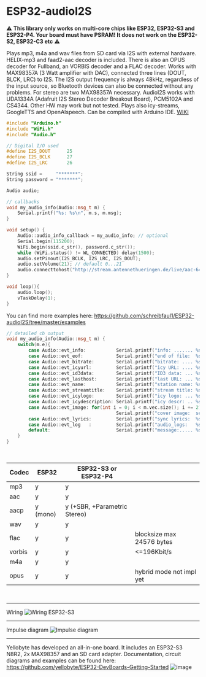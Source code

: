 # ESP32-audioI2S

:warning: **This library only works on multi-core chips like ESP32, ESP32-S3 and ESP32-P4. Your board must have PSRAM! It does not work on the ESP32-S2, ESP32-C3 etc** :warning:

Plays mp3, m4a and wav files from SD card via I2S with external hardware.
HELIX-mp3 and faad2-aac decoder is included. There is also an OPUS decoder for Fullband, an VORBIS decoder and a FLAC decoder.
Works with MAX98357A (3 Watt amplifier with DAC), connected three lines (DOUT, BLCK, LRC) to I2S. The I2S output frequency is always 48kHz, regardless of the input source, so Bluetooth devices can also be connected without any problems.
For stereo are two MAX98357A necessary. AudioI2S works with UDA1334A (Adafruit I2S Stereo Decoder Breakout Board), PCM5102A and CS4344.
Other HW may work but not tested. Plays also icy-streams, GoogleTTS and OpenAIspeech. Can be compiled with Arduino IDE. [WIKI](https://github.com/schreibfaul1/ESP32-audioI2S/wiki)

```` c++
#include "Arduino.h"
#include "WiFi.h"
#include "Audio.h"

// Digital I/O used
#define I2S_DOUT      25
#define I2S_BCLK      27
#define I2S_LRC       26

String ssid =     "*******";
String password = "*******";

Audio audio;

// callbacks
void my_audio_info(Audio::msg_t m) {
    Serial.printf("%s: %s\n", m.s, m.msg);
}

void setup() {
    Audio::audio_info_callback = my_audio_info; // optional
    Serial.begin(115200);
    WiFi.begin(ssid.c_str(), password.c_str());
    while (WiFi.status() != WL_CONNECTED) delay(1500);
    audio.setPinout(I2S_BCLK, I2S_LRC, I2S_DOUT);
    audio.setVolume(21); // default 0...21
    audio.connecttohost("http://stream.antennethueringen.de/live/aac-64/stream.antennethueringen.de/");
}

void loop(){
    audio.loop();
    vTaskDelay(1);
}

````
You can find more examples here: https://github.com/schreibfaul1/ESP32-audioI2S/tree/master/examples

````c++
// detailed cb output
void my_audio_info(Audio::msg_t m) {
    switch(m.e){
        case Audio::evt_info:           Serial.printf("info: ....... %s\n", m.msg); break;
        case Audio::evt_eof:            Serial.printf("end of file:  %s\n", m.msg); break;
        case Audio::evt_bitrate:        Serial.printf("bitrate: .... %s\n", m.msg); break; // icy-bitrate or bitrate from metadata
        case Audio::evt_icyurl:         Serial.printf("icy URL: .... %s\n", m.msg); break;
        case Audio::evt_id3data:        Serial.printf("ID3 data: ... %s\n", m.msg); break; // id3-data or metadata
        case Audio::evt_lasthost:       Serial.printf("last URL: ... %s\n", m.msg); break;
        case Audio::evt_name:           Serial.printf("station name: %s\n", m.msg); break; // station name or icy-name
        case Audio::evt_streamtitle:    Serial.printf("stream title: %s\n", m.msg); break;
        case Audio::evt_icylogo:        Serial.printf("icy logo: ... %s\n", m.msg); break;
        case Audio::evt_icydescription: Serial.printf("icy descr: .. %s\n", m.msg); break;
        case Audio::evt_image: for(int i = 0; i < m.vec.size(); i += 2){
                                        Serial.printf("cover image:  segment %02i, pos %07lu, len %05lu\n", i / 2, m.vec[i], m.vec[i + 1]);} break; // APIC
        case Audio::evt_lyrics:         Serial.printf("sync lyrics:  %s\n", m.msg); break;
        case Audio::evt_log   :         Serial.printf("audio_logs:   %s\n", m.msg); break;
        default:                        Serial.printf("message:..... %s\n", m.msg); break;
    }
}
````
<br>

|Codec       | ESP32       |ESP32-S3 or ESP32-P4         |                          |
|------------|-------------|-----------------------------|--------------------------|
| mp3        | y           | y                           |                          |
| aac        | y           | y                           |                          |
| aacp       | y (mono)    | y (+SBR, +Parametric Stereo)|                          |
| wav        | y           | y                           |                          |
| flac       | y           | y                           |blocksize max 24576 bytes |
| vorbis     | y           | y                           | <=196Kbit/s              |
| m4a        | y           | y                           |                          |
| opus       | y           | y                           |hybrid mode not impl yet  |

<br>

***
Wiring
![Wiring ESP32-S3](https://github.com/user-attachments/assets/15dd1766-0fc1-4079-b378-bc566583e80d)
***
Impulse diagram
![Impulse diagram](https://github.com/schreibfaul1/ESP32-audioI2S/blob/master/additional_info/Impulsdiagramm.jpg)
***
Yellobyte has developed an all-in-one board. It includes an ESP32-S3 N8R2, 2x MAX98357 and an SD card adapter.
Documentation, circuit diagrams and examples can be found here: https://github.com/yellobyte/ESP32-DevBoards-Getting-Started
![image](https://github.com/user-attachments/assets/4002d09e-8e76-4e08-9265-188fed7628d3)

